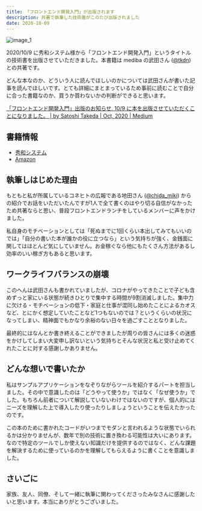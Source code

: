 ```yaml
---
title: 「フロントエンド開発入門」が出版されます
description: 共著で執筆した技術書がこのたび出版されました
date: 2020-10-09
---
```


![image_1](https://s3-ap-northeast-1.amazonaws.com/dachi023.github.io/images/posts/2020-10-09_01.jpg)

2020/10/9 に秀和システム様から「フロントエンド開発入門」というタイトルの技術書を出版させていただきました。本書籍は mediba の武田さん ([@tkdn](https://twitter.com/tkdn)) との共著です。

どんな本なのか、どういう人に読んでほしいのかについては武田さんが書いた記事を読んでほしいです。とても詳細にまとまっているため事前に読むことで自分に合った書籍なのか、買うか買わないかの判断ができると思います。

[「フロントエンド開発入門」出版のお知らせ\. 10/9 に本を出版させていただくことになりました。 \| by Satoshi Takeda \| Oct, 2020 \| Medium](https://medium.com/@tkdn/2642cb34d0e3)

## 書籍情報
* [秀和システム](https://www.shuwasystem.co.jp/book/9784798061771.html)
* [Amazon](https://www.amazon.co.jp/dp/4798061778/)

## 執筆しはじめた理由
もともと私が所属しているコネヒトの広報である地田さん ([@chida_miki](https://twitter.com/chida_miki)) からの紹介でお話をいただいたんですが1人で全て書くのはやり切る自信がなかったため共著ならと思い、普段フロントエンドランチをしているメンバーに声をかけました。

私自身のモチベーションとしては「死ぬまでに1回くらい本出してみてもいいのでは」「自分の書いた本が誰かの役に立つなら」という気持ちが強く、金銭面に関してはほとんど気にしていません。お金稼ぐなら他にもたくさん方法があるし効率のいい稼ぎ方もあると思います。

## ワークライフバランスの崩壊
このへんは武田さんも書かれていましたが、コロナがやってきたことで子ども含めずっと家にいる状態が続きひとりで集中する時間が9割消滅しました。集中力に欠ける・モチベーションの低下・家庭と仕事が混同し始めたことによるカオスなど、とにかく想定していたことなど1つもないのでは？というくらいの状況になってしまい、精神面でもかなり余裕のない日々を過ごすこととなりました。

最終的にはなんとか書き終えることができましたが周りの皆さんには多くの迷惑をかけしてしまい大変申し訳ないという気持ちとそんな状況と私と受け止めてくれたことに対する感謝しかありません。

## どんな想いで書いたか
私はサンプルアプリケーションをなぞりながらツールを紹介するパートを担当しました。その中で意識したのは「どうやって使うか」ではなく「なぜ使うか」でした。もちろん前者について解説していないわけではないのですが、個人的にはニーズを理解した上で導入したり使ったりしましょうということを伝えたかったのです。

この本のために書かれたコードがいつまでモダンと言われるような状態でいられるかは分かりませんが、数年で別の技術に置き換わる可能性は大いにあります。なので特定のツールでしか使えない知識だけを提供するのではなく、どんな課題を解決するために使っているのかを理解してもらえるように書くことを意識しました。

## さいごに
家族、友人、同僚、そして一緒に執筆に関わってくださったみなさんに感謝したいと思います。本当にありがとうございました。
